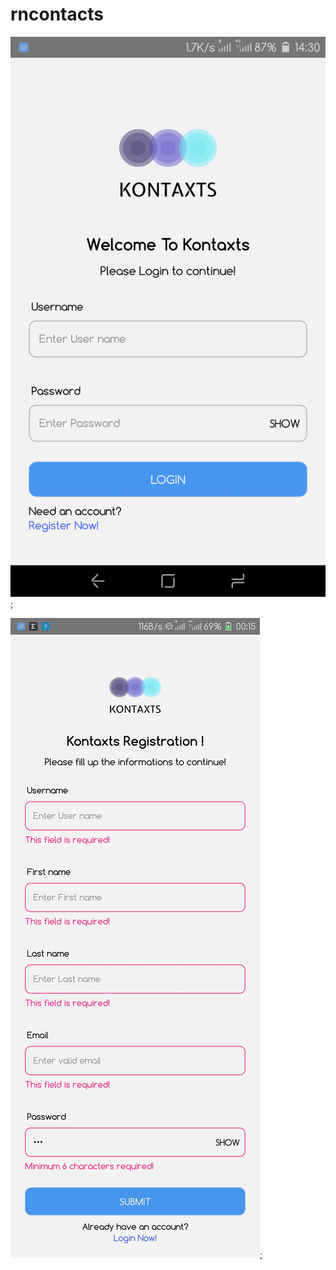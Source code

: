 # rncontacts

![Login Screen](./src/assets/images/screenshots/login.png);

![Register Screen](./src/assets/images/screenshots/register.jpg);
